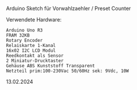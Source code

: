 Arduino Sketch für Vorwahlzaehler / Preset Counter

Verwendete Hardware:

    Arduino Uno R3
    FRAM 32KB
    Rotary Encoder
    Relaiskarte 1-Kanal
    16x02 I2C LCD Modul
    Reedkontakt als Sensor
    2 Miniatur-Drucktaster
    Gehäuse ABS Kunststoff Transparent
    Netzteil prim:100-230Vac 50/60Hz sek: 9Vdc, 10W

13.02.2024
